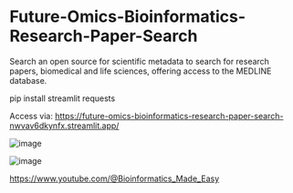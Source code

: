 # Future-Omics-Bioinformatics-Research-Paper-Search
Search an open source for scientific metadata to search for research papers, biomedical and life sciences, offering access to the MEDLINE database.

pip install streamlit requests

Access via: https://future-omics-bioinformatics-research-paper-search-nwvav6dkynfx.streamlit.app/




![image](https://github.com/user-attachments/assets/60b33145-1386-41a6-a97e-07b4eb2199cc)



![image](https://github.com/user-attachments/assets/260c996f-3427-4457-9abd-bfa1dd9b032c)





https://www.youtube.com/@Bioinformatics_Made_Easy
